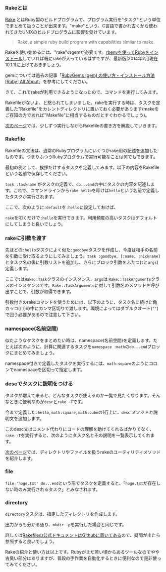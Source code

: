 ### Rakeとは

[Rake](http://rake.rubyforge.org/) とはRuby製のビルドプログラムで、プログラム実行を"タスク"という単位でまとめて扱うことが出来ます。"make"という、C言語で書かれ古くから使われてきたUNIXのビルドプログラムに影響を受けています。

> Rake, a simple ruby build program with capabilities similar to make.

Rakeを使い始めるには、"rake"のgemが必要です。[rbenvを使ってRubyをインストール](http://allabout.co.jp/gm/gc/431930/)していれば既にrakeが入っているはずですが、最新版(2014年2月現在10.1.1)に上げておきましょう。

<script src="https://gist.github.com/memerelics/a86b9799ae60eb1deec6.js?file=install.sh"></script>

gemについては過去の記事「[RubyGems (gem) の使い方・インストール方法 [Ruby] All About](http://allabout.co.jp/gm/gc/439246/)」を参考にしてください。

さて、これでrakeが利用できるようになったので、コマンドを実行してみます。

<script src="https://gist.github.com/memerelics/a86b9799ae60eb1deec6.js?file=norakefile.sh"></script>

Rakefileがないよ、と怒られてしまいました。rakeを実行する時は、タスクを定義した"Rakefile"をカレントディレクトリに置いておく必要があります(makeをご存知の方であれば"Makefile"に相当するものだとすぐわかるでしょう)。

[次のページ](/gm/gc/439680/2/)では、少しずつ実行しながらRakefileの書き方を解説していきます。

<div style="page-break-after: always"><span style="display: none">&nbsp;</span></div>


### Rakefile

Rakefileの文法は、通常のRubyプログラムにいくつかrake用の記述を追加したものです。つまりふつうRubyプログラムで実行可能なことは何でもできます。

最初の例として、挨拶だけするタスクを定義してみます。以下の内容をRakefileという名前で保存してください。

<script src="https://gist.github.com/memerelics/a86b9799ae60eb1deec6.js?file=hello.rb"></script>

`task :taskname` がタスクの定義で、`do...end`の中にタスクの内容を記述します。これで、コマンドラインから`rake hello`を叩けば`hello`という名前で定義したタスクが実行されます。

<script src="https://gist.github.com/memerelics/a86b9799ae60eb1deec6.js?file=dohello.sh"></script>

ここで、次のように`:default`を`:hello`に設定しておけば、

<script src="https://gist.github.com/memerelics/a86b9799ae60eb1deec6.js?file=default.rb"></script>

`rake`を叩くだけで`:hello`を実行できます。利用頻度の高いタスクはデフォルトにしてしまうと良いでしょう。

<script src="https://gist.github.com/memerelics/a86b9799ae60eb1deec6.js?file=dodefault.sh"></script>


### rakeに引数を渡す

先ほどの`:hello`タスクによく似た`:goodbye`タスクを作成し、今度は相手の名前を引数に受け取るようにしてみましょう。`task :goodbye, [:name, :nickname]`とタスク名の後に引数リストを追加し、さらにブロック引数をふたつ(`t`と`args`)定義します。

<script src="https://gist.github.com/memerelics/a86b9799ae60eb1deec6.js?file=args.rb"></script>

ここで`t`は`Rake::Task`クラスのインスタンス、`args`は `Rake::TaskArguments`クラスのインスタンスです。`Rake::TaskArguments`に対して引数名のメソッドを呼び出すことで、引数が取得できます。

引数付きのrakeコマンドを使うためには、以下のように、タスク名に続けた角カッコ(`[]`)の中にカンマ区切りで渡します。環境によってはダブルクオート(`""`)で囲う必要があるので注意して下さい。

<script src="https://gist.github.com/memerelics/a86b9799ae60eb1deec6.js?file=doargs.sh"></script>


### namespace(名前空間)

似たようなタスクをまとめたい時は、namespace(名前空間)を定義します。たとえば次のように、計算に関連するタスクを`namespace :math`の`do...end`ブロックにまとめてみましょう。

<script src="https://gist.github.com/memerelics/a86b9799ae60eb1deec6.js?file=namespace.rb"></script>

namespace付きで定義したタスクを実行するには、`math:square`のようにコロンでnamespaceを区切って指定します。

<script src="https://gist.github.com/memerelics/a86b9799ae60eb1deec6.js?file=donamespace.sh"></script>


### descでタスクに説明をつける

タスクが増えて来ると、どんなタスクが使えるのか一覧で見たくなります。そんなときに便利なのが`desc`と`rake -T`です。

今まで定義した`:hello`, `math:square`, `math:cube`の1行上に、`desc` メソッドと説明文を追加します。

<script src="https://gist.github.com/memerelics/a86b9799ae60eb1deec6.js?file=desc.rb"></script>

このdesc文はコメント代わりにコードの理解を助けてくれるばかりでなく、`rake -T`を実行すると、次のようにタスク名とその説明を一覧表示してくれます。

<script src="https://gist.github.com/memerelics/a86b9799ae60eb1deec6.js?file=dodesc.sh"></script>


[次のページ](/gm/gc/439680/3/)では、ディレクトリやファイルを扱うrakeのユーティリティメソッドを紹介します。

<div style="page-break-after: always"><span style="display: none">&nbsp;</span></div>


### file

`file 'hoge.txt' do...end`という形でタスクを定義すると、「`hoge.txt`が存在しない時のみ実行されるタスク」とみなされます。

<script src="https://gist.github.com/memerelics/a86b9799ae60eb1deec6.js?file=file.rb"></script>


<script src="https://gist.github.com/memerelics/a86b9799ae60eb1deec6.js?file=dofile.sh"></script>



### directory

`directory`タスクは、指定したディレクトリを作成します。

<script src="https://gist.github.com/memerelics/a86b9799ae60eb1deec6.js?file=dir.rb"></script>

出力からも分かる通り、`mkdir -p`を実行した場合と同じです。

<script src="https://gist.github.com/memerelics/a86b9799ae60eb1deec6.js?file=dodir.sh"></script>


詳しくは[Rakefileの公式ドキュメントはGithubに置いてある](https://github.com/jimweirich/rake/blob/master/doc/rakefile.rdoc)ので、疑問が出たら参照すると良いでしょう。

Rakeの紹介と使い方は以上です。Rubyがまだ若い頃からあるツールなのでやや古臭い部分はありますが、普段の手作業を自動化するときに便利なので是非使ってみてください。

